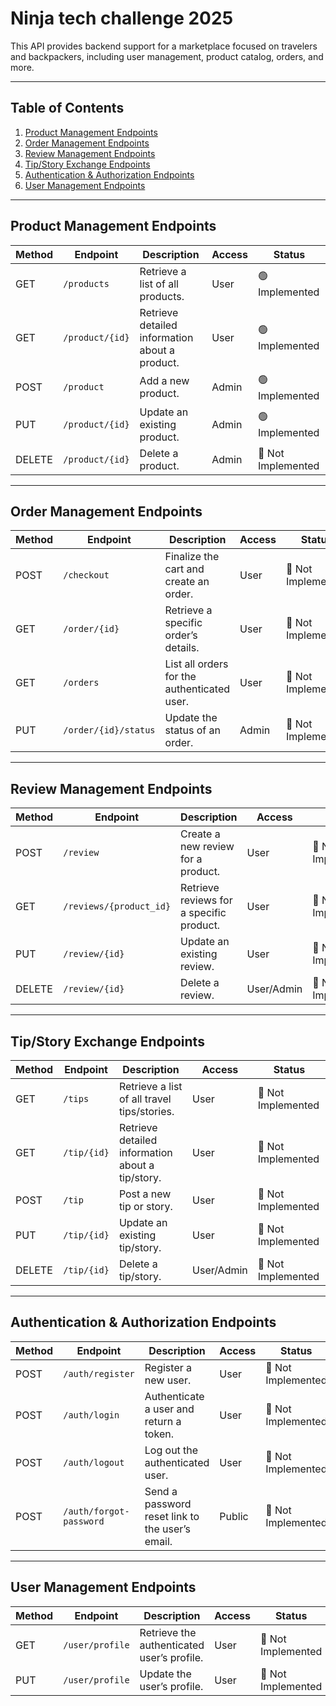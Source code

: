 # Ninja tech challenge 2025

This API provides backend support for a marketplace focused on travelers and backpackers, including user management, product catalog, orders, and more.

---

## Table of Contents

1. [Product Management Endpoints](#product-management-endpoints)
2. [Order Management Endpoints](#order-management-endpoints)
3. [Review Management Endpoints](#review-management-endpoints)
4. [Tip/Story Exchange Endpoints](#tipstory-exchange-endpoints)
5. [Authentication & Authorization Endpoints](#authentication--authorization-endpoints)
6. [User Management Endpoints](#user-management-endpoints)

---

## Product Management Endpoints

| **Method** | **Endpoint**    | **Description**                                | **Access** | **Status**         |
| ---------- | --------------- | ---------------------------------------------- | ---------- | ------------------ |
| GET        | `/products`     | Retrieve a list of all products.               | User       | 🟢 Implemented     |
| GET        | `/product/{id}` | Retrieve detailed information about a product. | User       | 🟢 Implemented     |
| POST       | `/product`      | Add a new product.                             | Admin      | 🟢 Implemented     |
| PUT        | `/product/{id}` | Update an existing product.                    | Admin      | 🟢 Implemented     |
| DELETE     | `/product/{id}` | Delete a product.                              | Admin      | 🔴 Not Implemented |

---

## Order Management Endpoints

| **Method** | **Endpoint**         | **Description**                             | **Access** | **Status**         |
| ---------- | -------------------- | ------------------------------------------- | ---------- | ------------------ |
| POST       | `/checkout`          | Finalize the cart and create an order.      | User       | 🔴 Not Implemented |
| GET        | `/order/{id}`        | Retrieve a specific order’s details.        | User       | 🔴 Not Implemented |
| GET        | `/orders`            | List all orders for the authenticated user. | User       | 🔴 Not Implemented |
| PUT        | `/order/{id}/status` | Update the status of an order.              | Admin      | 🔴 Not Implemented |

---

## Review Management Endpoints

| **Method** | **Endpoint**            | **Description**                          | **Access** | **Status**         |
| ---------- | ----------------------- | ---------------------------------------- | ---------- | ------------------ |
| POST       | `/review`               | Create a new review for a product.       | User       | 🔴 Not Implemented |
| GET        | `/reviews/{product_id}` | Retrieve reviews for a specific product. | User       | 🔴 Not Implemented |
| PUT        | `/review/{id}`          | Update an existing review.               | User       | 🔴 Not Implemented |
| DELETE     | `/review/{id}`          | Delete a review.                         | User/Admin | 🔴 Not Implemented |

---

## Tip/Story Exchange Endpoints

| **Method** | **Endpoint** | **Description**                                  | **Access** | **Status**         |
| ---------- | ------------ | ------------------------------------------------ | ---------- | ------------------ |
| GET        | `/tips`      | Retrieve a list of all travel tips/stories.      | User       | 🔴 Not Implemented |
| GET        | `/tip/{id}`  | Retrieve detailed information about a tip/story. | User       | 🔴 Not Implemented |
| POST       | `/tip`       | Post a new tip or story.                         | User       | 🔴 Not Implemented |
| PUT        | `/tip/{id}`  | Update an existing tip/story.                    | User       | 🔴 Not Implemented |
| DELETE     | `/tip/{id}`  | Delete a tip/story.                              | User/Admin | 🔴 Not Implemented |

---

## Authentication & Authorization Endpoints

| **Method** | **Endpoint**            | **Description**                                 | **Access** | **Status**         |
| ---------- | ----------------------- | ----------------------------------------------- | ---------- | ------------------ |
| POST       | `/auth/register`        | Register a new user.                            | User       | 🔴 Not Implemented |
| POST       | `/auth/login`           | Authenticate a user and return a token.         | User       | 🔴 Not Implemented |
| POST       | `/auth/logout`          | Log out the authenticated user.                 | User       | 🔴 Not Implemented |
| POST       | `/auth/forgot-password` | Send a password reset link to the user’s email. | Public     | 🔴 Not Implemented |

---

## User Management Endpoints

| **Method** | **Endpoint**    | **Description**                            | **Access** | **Status**         |
| ---------- | --------------- | ------------------------------------------ | ---------- | ------------------ |
| GET        | `/user/profile` | Retrieve the authenticated user’s profile. | User       | 🔴 Not Implemented |
| PUT        | `/user/profile` | Update the user’s profile.                 | User       | 🔴 Not Implemented |
